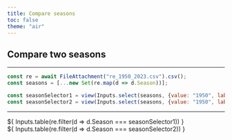 ```yaml
---
title: Compare seasons
toc: false
theme: "air"
---
```


## Compare two seasons
---

<!-- Load and transform the data -->

```js
const re = await FileAttachment("re_1950_2023.csv").csv();
const seasons = [...new Set(re.map(d => d.Season))];
```

```js
const seasonSelector1 = view(Inputs.select(seasons, {value: "1950", label: "Select season:"}));
const seasonSelector2 = view(Inputs.select(seasons, {value: "1950", label: "Select season:"}));
```
---

<div class="grid grid-cols-2" style="grid-auto-rows: 280px;">
  <div class="card">${
    Inputs.table(re.filter(d => d.Season === seasonSelector1))
  }</div>
  <div class="card">${
    Inputs.table(re.filter(d => d.Season === seasonSelector2))
  }</div>
</div>

<style>

.hero {
  display: flex;
  flex-direction: column;
  align-items: center;
  font-family: var(--sans-serif);
  margin: 4rem 0 8rem;
  text-wrap: balance;
  text-align: center;
}

.hero h1 {
  margin: 0.1rem 0;
  padding: 0.1rem 0;
  max-width: none;
  font-size: 11vw;
  font-weight: 400;
  line-height: 1;
  background: linear-gradient(30deg, var(--theme-foreground-focus), currentColor);
  -webkit-background-clip: text;
  -webkit-text-fill-color: transparent;
  background-clip: text;
}

.hero h2 {
  margin: 0;
  max-width: 34em;
  font-size: 16px;
  font-style: initial;
  font-weight: 500;
  line-height: 1.5;
  color: var(--theme-foreground-muted);
}

@media (min-width: 640px) {
  .hero h1 {
    font-size: 90px;
  }
}

</style>

